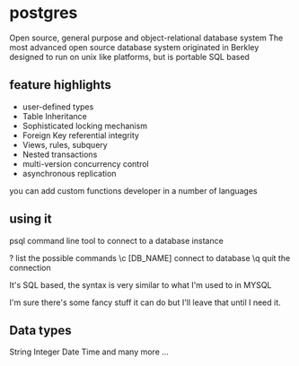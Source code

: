 # postgres

Open source, general purpose and object-relational database system
The most advanced open source database system
originated in Berkley
designed to run on unix like platforms, but is portable
SQL based

## feature highlights

* user-defined types
* Table Inheritance
* Sophisticated locking mechanism
* Foreign Key referential integrity
* Views, rules, subquery
* Nested transactions
* multi-version concurrency control
* asynchronous replication

you can add custom functions developer in a number of languages

## using it

psql command line tool to connect to a database instance

\?              list the possible commands
\c [DB_NAME]    connect to database
\q              quit the connection

It's SQL based, the syntax is very similar to what I'm used to in MYSQL

I'm sure there's some fancy stuff it can do but I'll leave that until I need it.

## Data types

String
Integer
Date Time
and many more ...
